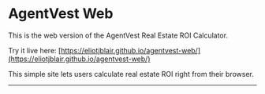  # AgentVest Web

This is the web version of the AgentVest Real Estate ROI Calculator.

Try it live here: [https://eliotjblair.github.io/agentvest-web/](https://eliotjblair.github.io/agentvest-web/)

This simple site lets users calculate real estate ROI right from their browser.

--- 